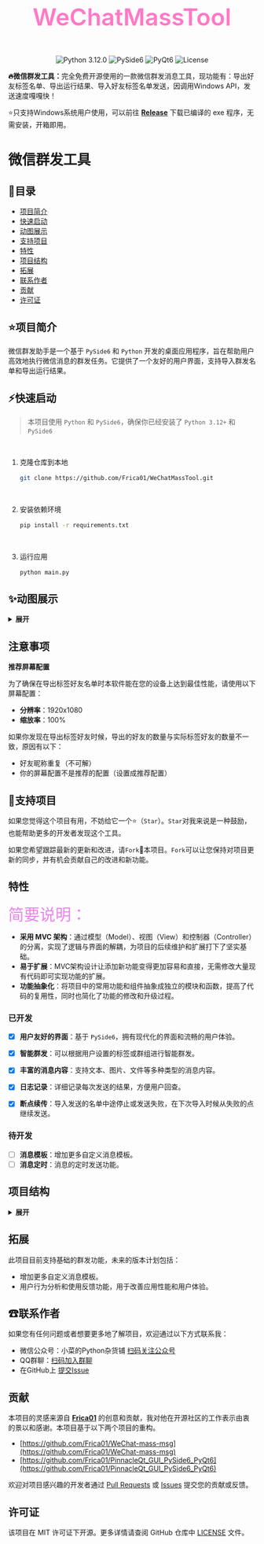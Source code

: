 <div align="center" height="256" width="256">
    <h1 style="font-size:36pt; font-weight:600; color:#ff79c6;">WeChatMassTool</h1>
<br>
<img alt="Python 3.12.0" src="https://img.shields.io/badge/Python-3.12.0-informational?style=flat&logo=python&logoColor=white&color=3776AB"/>
<img alt="PySide6" src="https://img.shields.io/badge/PySide6-Compatible-informational?style=flat&logo=qt&logoColor=white&color=41CD52"/>
<img alt="PyQt6" src="https://img.shields.io/badge/PyQt6-Compatible-informational?style=flat&logo=qt&logoColor=white&color=41CD52"/>
<img alt="License" src="https://img.shields.io/badge/license-MIT-green?style=flat&logo=opensourceinitiative&logoColor=white"/>
</div>
<p><b>🔥微信群发工具：</b>完全免费开源使用的一款微信群发消息工具，现功能有：导出好友标签名单、导出运行结果、导入好友标签名单发送，因调用Windows API，发送速度嘎嘎快！</p>
<p>⭐只支持Windows系统用户使用，可以前往 <a href="https://github.com/Frica01/WeChatMassTool/releases"><b>Release</b></a> 下载已编译的 exe 程序，无需安装，开箱即用。</p>


# 微信群发工具

## 📖目录
- [项目简介](#项目简介)
- [快速启动](#快速启动)
- [动图展示](#动图展示)
- [支持项目](#支持项目)
- [特性](#特性)
- [项目结构](#项目结构)
- [拓展](#拓展)
- [联系作者](#联系作者)
- [贡献](#贡献)
- [许可证](#许可证)

## ⭐项目简介
微信群发助手是一个基于 `PySide6` 和 `Python` 开发的桌面应用程序，旨在帮助用户高效地执行微信消息的群发任务。它提供了一个友好的用户界面，支持导入群发名单和导出运行结果。

## ⚡快速启动
>本项目使用 `Python` 和 `PySide6`，确保你已经安装了 `Python 3.12+` 和 `PySide6`

<br>

1. 克隆仓库到本地
   ```bash
   git clone https://github.com/Frica01/WeChatMassTool.git
   ```
<br>

2. 安装依赖环境
   ```bash
   pip install -r requirements.txt
   ```
<br>

3. 运行应用
   ```bash
   python main.py
   ```

## ✨动图展示

<details>
<summary><b>展开</b></summary>


### 启动界面

<img src="assets/program_launch.gif" alt="program_launch"/>

### 基本展示

<img src="assets/program_animation.gif" alt="assets%2Fprogram_animation"/>

### 运行展示

<img src="assets/program_running.gif" alt="assets%program_running"/>



</details>

## 注意事项


**推荐屏幕配置**

为了确保在导出标签好友名单时本软件能在您的设备上达到最佳性能，请使用以下屏幕配置：
- **分辨率**：1920x1080
- **缩放率**：100%


如果你发现在导出标签好友时候，导出的好友的数量与实际标签好友的数量不一致，原因有以下：
- 好友昵称重复（不可解）
- 你的屏幕配置不是推荐的配置（设置成推荐配置）



## 🧐支持项目

如果您觉得这个项目有用，不妨给它一个⭐（`Star`）。`Star`对我来说是一种鼓励，也能帮助更多的开发者发现这个工具。

如果您希望跟踪最新的更新和改进，请`Fork`🍴本项目。`Fork`可以让您保持对项目更新的同步，并有机会贡献自己的改进和新功能。

## 特性
<font size=6 color=Violet>简要说明：</font>
- **采用 MVC 架构**：通过模型（Model）、视图（View）和控制器（Controller）的分离，实现了逻辑与界面的解耦，为项目的后续维护和扩展打下了坚实基础。
- **易于扩展**：MVC架构设计让添加新功能变得更加容易和直接，无需修改大量现有代码即可实现功能的扩展。
- **功能抽象化**：将项目中的常用功能和组件抽象成独立的模块和函数，提高了代码的复用性，同时也简化了功能的修改和升级过程。


### 已开发

- [x] **用户友好的界面**：基于 `PySide6`，拥有现代化的界面和流畅的用户体验。
- [x] **智能群发**：可以根据用户设置的标签或群组进行智能群发。
- [x] **丰富的消息内容**：支持文本、图片、文件等多种类型的消息内容。
- [x] **日志记录**：详细记录每次发送的结果，方便用户回查。
- [x] **断点续传**：导入发送的名单中途停止或发送失败，在下次导入时候从失败的点继续发送。


### 待开发
- [ ] **消息模板**：增加更多自定义消息模板。
- [ ] **消息定时**：消息的定时发送功能。

## 项目结构

<details>
<summary><b>展开</b></summary>

```md
WeChatMassTool/
├── assets/              # 展示图片
├── config/              # 应用配置相关文件
│   ├── __init__.py
│   └── config.py        # 应用的全局配置设置
├── controllers/         # MVC 中的控制器组件
│   ├── __init__.py
│   └── controller_main.py
├── make/                # pyinstaller打包文件
├── models/              # MVC 中的模型组件，处理数据逻辑
│   ├── __init__.py
│   ├── model_generator_csv.py
│   └── model_main.py
├── tests/               # 单元测试和功能测试文件
│   ├── __init__.py
│   └── test.py
├── utils/
│   ├── __init__.py
│   ├── utils.py
│   └── wx_operation.py
├── views/               # MVC 中的视图组件，用户界面文件
│   ├── resources/       # UI 资源，如图标、图片等
│   │   ├── icons/
│   │   ├── images/
│   │   ├── svgs/
│   │   ├── themes/      # UI 主题文件
│   │   ├── ui_files/    # Qt Designer UI 文件
│   │   └── resources.qrc
│   ├── ui_components/   # 重用的UI组件和逻辑
│   │   ├── __init__.py
│   │   ├── animations.py  # 动画效果实现
│   │   └── ui_setup.py    # UI设置和初始化
│   ├── ui_designs/      # UI 设计文件，基于PySide6自动生成的Python文件
│   │   ├── __init__.py
│   │   ├── resources_rc.py
│   │   ├── ui_login.py    # 登录界面UI设计
│   │   └── ui_main.py     # 主界面UI设计
│   ├── widgets/         # 自定义的Qt Widgets
│   │   ├── __init__.py
│   │   ├── custom_grips.py  # 自定义窗口调整大小控件
│   │   ├── login_window.py  # 登录窗口实现
│   │   └── main_window.py   # 主窗口实现
│   ├── __init__.py
│   └── view_main.py     # 主视图管理器，负责整合和管理应用的所有视图
├── LICENSE
├── README.md
├── main.py              # 应用程序的入口文件
└── requirements.txt

```
</details>

## 拓展
此项目目前支持基础的群发功能，未来的版本计划包括：
- 增加更多自定义消息模板。
- 用户行为分析和使用反馈功能，用于改善应用性能和用户体验。

## ☎联系作者
如果您有任何问题或者想要更多地了解项目，欢迎通过以下方式联系我：
- 微信公众号：小菜的Python杂货铺 [扫码关注公众号](./assets/WeChat_Official_Account.jpg)
- QQ群聊：[扫码加入群聊](./assets/QQ_group.png)
- 在GitHub上 [提交Issue](https://github.com/Frica01/WeChatMassTool/issues)

## 贡献
本项目的灵感来源自 [**Frica01**](https://github.com/Frica01) 的创意和贡献，我对他在开源社区的工作表示由衷的景以和感谢。本项目基于以下两个项目的重构。
- [https://github.com/Frica01/WeChat-mass-msg](https://github.com/Frica01/WeChat-mass-msg)
- [https://github.com/Frica01/PinnacleQt_GUI_PySide6_PyQt6](https://github.com/Frica01/PinnacleQt_GUI_PySide6_PyQt6)


欢迎对项目感兴趣的开发者通过 [Pull Requests](https://github.com/Frica01/WeChatMassTool/pulls) 或 [Issues](https://github.com/Frica01/WeChatMassTool/issues) 提交您的贡献或反馈。

## 许可证
该项目在 MIT 许可证下开源。更多详情请查阅 GitHub 仓库中 [LICENSE](LICENSE) 文件。
